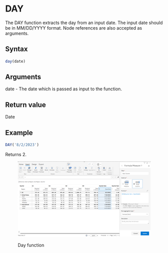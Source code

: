 # DAY

The DAY function extracts the day from an input date. The input date should be in MM/DD/YYYY format. Node references are also accepted as arguments.

## Syntax

```javascript
day(date)
```

## Arguments

date - The date which is passed as input to the function.&#x20;

## Return value

Date

## Example

```javascript
DAY('8/2/2023')
```

Returns 2.

<figure><img src="../../.gitbook/assets/image (177) (1).png" alt=""><figcaption><p>Day function</p></figcaption></figure>
